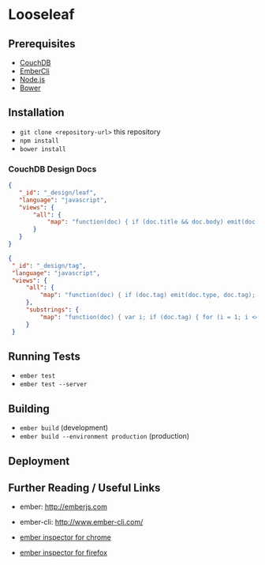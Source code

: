 # Looseleaf

## Prerequisites

  - [CouchDB]()
  - [EmberCli]()
  - [Node.js]()
  - [Bower]()

## Installation

  - `git clone <repository-url>` this repository
  - `npm install`
  - `bower install`

  ### CouchDB Design Docs

  ```json
  {
     "_id": "_design/leaf",
     "language": "javascript",
     "views": {
         "all": {
             "map": "function(doc) { if (doc.title && doc.body) emit(doc.type, doc.title); }"
         }
     }
  }

  {
   "_id": "_design/tag",
   "language": "javascript",
   "views": {
       "all": {
           "map": "function(doc) { if (doc.tag) emit(doc.type, doc.tag); }"
       },
       "substrings": {
           "map": "function(doc) { var i; if (doc.tag) { for (i = 1; i <= doc.tag.length; i += 1) { emit(doc.tag.substring(0, i), doc.tag); }}}"
       }
   }
  ```

## Running Tests

* `ember test`
* `ember test --server`

## Building

* `ember build` (development)
* `ember build --environment production` (production)

## Deployment

## Further Reading / Useful Links

  - ember: http://emberjs.com
  - ember-cli: http://www.ember-cli.com/

  - [ember inspector for chrome](https://chrome.google.com/webstore/detail/ember-inspector/bmdblncegkenkacieihfhpjfppoconhi)
  - [ember inspector for firefox](https://addons.mozilla.org/en-US/firefox/addon/ember-inspector/)
